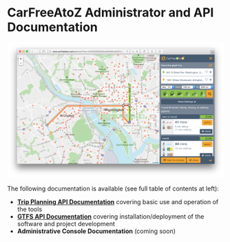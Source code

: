 # CarFreeAtoZ Administrator and API Documentation

![screenshot](img/screenshot.png)

The following documentation is available (see full table of contents at left):

- **[Trip Planning API Documentation](plan-api.md)** covering basic use and operation of the tools
- **[GTFS API Documentation](gtfs-api.md)** covering installation/deployment of the software and project development
- **Administrative Console Documentation** (coming soon)
